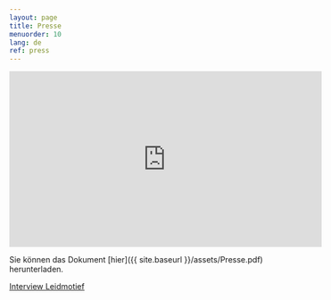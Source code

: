 ```yaml
---
layout: page
title: Presse
menuorder: 10
lang: de
ref: press
---
```


<iframe width="560" height="315" src="https://www.youtube.com/embed/BpTcLvG4Cdg" title="YouTube video player" frameborder="0" allow="accelerometer; autoplay; clipboard-write; encrypted-media; gyroscope; picture-in-picture" allowfullscreen></iframe>

Sie können das Dokument [hier]({{ site.baseurl }}/assets/Presse.pdf) herunterladen.

<a href="http://vlaamswagnergenootschap.blogspot.com/2020/12/interview-met-sopraan-anne-sophie-sevens.html" target="_blank">Interview Leidmotief</a>
